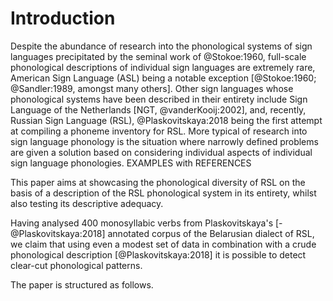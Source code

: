 # Introduction #

Despite the abundance of research into the phonological systems of sign languages precipitated by the seminal work of @Stokoe:1960, full-scale phonological descriptions of individual sign languages are extremely rare, American Sign Language (ASL) being a notable exception [@Stokoe:1960; @Sandler:1989, amongst many others]. Other sign languages whose phonological systems have been described in their entirety include Sign Language of the Netherlands [NGT, @vanderKooij:2002], and, recently, Russian Sign Language (RSL), @Plaskovitskaya:2018 being the first attempt at compiling a phoneme inventory for RSL. More typical of research into sign language phonology is the situation where narrowly defined problems are given a solution based on considering individual aspects of individual sign language phonologies. EXAMPLES with REFERENCES 

This paper aims at showcasing the phonological diversity of RSL on the basis of a description of the RSL phonological system in its entirety, whilst also testing its descriptive adequacy. 

Having analysed 400 monosyllabic verbs from Plaskovitskaya's [-@Plaskovitskaya:2018] annotated corpus of the Belarusian dialect of RSL, we claim that using even a modest set of data in combination with a crude phonological description [@Plaskovitskaya:2018] it is possible to detect clear-cut phonological patterns. 

The paper is structured as follows. 


